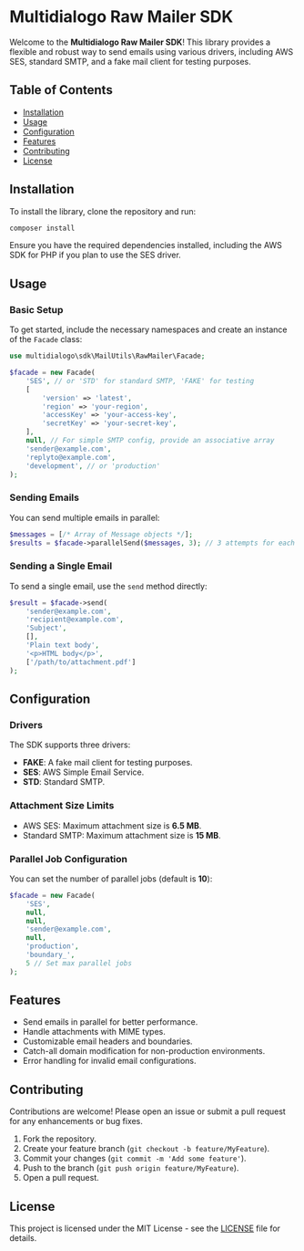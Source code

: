 # Multidialogo Raw Mailer SDK

Welcome to the **Multidialogo Raw Mailer SDK**! This library provides a flexible and robust way to send emails using various drivers, including AWS SES, standard SMTP, and a fake mail client for testing purposes.

## Table of Contents

- [Installation](#installation)
- [Usage](#usage)
- [Configuration](#configuration)
- [Features](#features)
- [Contributing](#contributing)
- [License](#license)

## Installation

To install the library, clone the repository and run:

```bash
composer install
```

Ensure you have the required dependencies installed, including the AWS SDK for PHP if you plan to use the SES driver.

## Usage

### Basic Setup

To get started, include the necessary namespaces and create an instance of the `Facade` class:

```php
use multidialogo\sdk\MailUtils\RawMailer\Facade;

$facade = new Facade(
    'SES', // or 'STD' for standard SMTP, 'FAKE' for testing
    [
        'version' => 'latest',
        'region' => 'your-region',
        'accessKey' => 'your-access-key',
        'secretKey' => 'your-secret-key',
    ],
    null, // For simple SMTP config, provide an associative array
    'sender@example.com',
    'replyto@example.com',
    'development', // or 'production'
);
```

### Sending Emails

You can send multiple emails in parallel:

```php
$messages = [/* Array of Message objects */];
$results = $facade->parallelSend($messages, 3); // 3 attempts for each message
```

### Sending a Single Email

To send a single email, use the `send` method directly:

```php
$result = $facade->send(
    'sender@example.com',
    'recipient@example.com',
    'Subject',
    [],
    'Plain text body',
    '<p>HTML body</p>',
    ['/path/to/attachment.pdf']
);
```

## Configuration

### Drivers

The SDK supports three drivers:

- **FAKE**: A fake mail client for testing purposes.
- **SES**: AWS Simple Email Service.
- **STD**: Standard SMTP.

### Attachment Size Limits

- AWS SES: Maximum attachment size is **6.5 MB**.
- Standard SMTP: Maximum attachment size is **15 MB**.

### Parallel Job Configuration

You can set the number of parallel jobs (default is **10**):

```php
$facade = new Facade(
    'SES',
    null,
    null,
    'sender@example.com',
    null,
    'production',
    'boundary_',
    5 // Set max parallel jobs
);
```

## Features

- Send emails in parallel for better performance.
- Handle attachments with MIME types.
- Customizable email headers and boundaries.
- Catch-all domain modification for non-production environments.
- Error handling for invalid email configurations.

## Contributing

Contributions are welcome! Please open an issue or submit a pull request for any enhancements or bug fixes.

1. Fork the repository.
2. Create your feature branch (`git checkout -b feature/MyFeature`).
3. Commit your changes (`git commit -m 'Add some feature'`).
4. Push to the branch (`git push origin feature/MyFeature`).
5. Open a pull request.

## License

This project is licensed under the MIT License - see the [LICENSE](LICENSE) file for details.